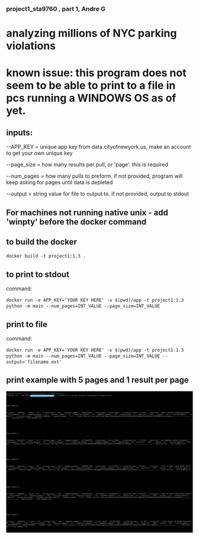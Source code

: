 ### project1_sta9760 , part 1, Andre G
# analyzing millions of NYC parking violations

# known issue: this program does not seem to be able to print to a file in pcs running a WINDOWS OS as of yet.

## inputs:
--APP_KEY = unique app key from data.cityofnewyork.us, make an account to get your own unique key

--page_size = how many results per pull, or 'page'. this is required

--num_pages = how many pulls to preform. if not provided, program will keep asking for pages until data is depleted

--output = string value for file to output to. if not provided, output to stdout

## For machines not running native unix - add 'winpty' before the docker command

## to build the docker
    docker build -t project1:1.3 .

## to print to stdout
command: 

    docker run -e APP_KEY='YOUR KEY HERE' -v $(pwd)/app -t project1:1.3 python -m main --num_pages=INT_VALUE --page_size=INT_VALUE


## print to file
command: 

    docker run -e APP_KEY='YOUR KEY HERE' -v $(pwd)/app -t project1:1.3 python -m main --num_pages=INT_VALUE --page_size=INT_VALUE --output='filename.ext'


## print example with 5 pages and 1 result per page
![Screenshot](5pages1perpage.jpg)
